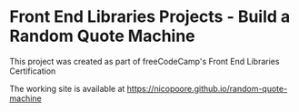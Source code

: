 # Front End Libraries Projects - Build a Random Quote Machine

This project was created as part of freeCodeCamp's Front End Libraries Certification

The working site is available at https://nicopoore.github.io/random-quote-machine